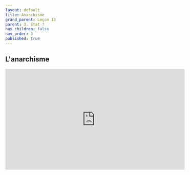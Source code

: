 ```yaml
---
layout: default
title: Anarchisme
grand_parent: Leçon 13
parent: 3. Etat ?
has_children: false
nav_order: 3
published: true
---
```

## L'anarchisme

<iframe width="560" height="315" src="https://www.youtube.com/embed/eAxokVZx5kg?si=ur_gM7d3aH282x1z" title="YouTube video player" frameborder="0" allow="accelerometer; autoplay; clipboard-write; encrypted-media; gyroscope; picture-in-picture; web-share" referrerpolicy="strict-origin-when-cross-origin" allowfullscreen></iframe>